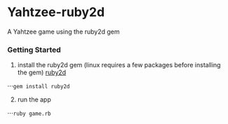 # Yahtzee-ruby2d
A Yahtzee game using the ruby2d gem

### Getting Started
1. install the ruby2d gem (linux requires a few packages before installing the gem) [ruby2d](https://www.ruby2d.com/learn/get-started/)

⋅⋅⋅`gem install ruby2d`

2. run the app 

⋅⋅⋅`ruby game.rb`
